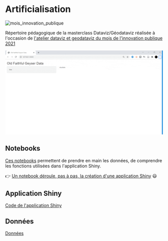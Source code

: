 # Artificialisation

![mois_innovation_publique](https://www.ssi.gouv.fr/uploads/2020/11/mois-de-linnovation-publique.png)

Répertoire pédagogique de la masterclass Dataviz/Géodataviz réalisée à l'occasion de [l'atelier dataviz et geodataviz du mois de l'innovation publique 2021](https://www.modernisation.gouv.fr/mois-de-linnovation-publique/le-mois-du-numerique-au-cerema-le-numerique-au-service-de-lexpertise)

![](notebooks/files/shinyapp/gif/animation-compressed.gif)

## Notebooks
[Ces notebooks](NOTEBOOK.md) permettent de prendre en main les données, de comprendre les fonctions utilisées dans l'application Shiny.

👉 [Un notebook déroule, pas à pas, la création d'une application Shiny](notebook/8-notebook-shiny.Rmd) 😃

## Application Shiny
[Code de l'application Shiny](https://github.com/datagistips/shiny-artif-app/)

## Données
[Données](DATA.md)

